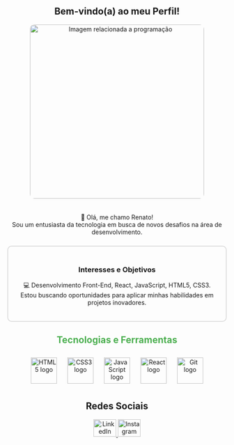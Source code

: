 <h2 align="center">Bem-vindo(a) ao meu Perfil!</h2>

<div align="center">
  <img src="https://www.w3.org/Icons/WWW/w3c_home" alt="Imagem relacionada a programação" width="400" style="border-radius: 10px; margin-bottom: 20px;" />
</div>

<p align="center">
  👋 Olá, me chamo Renato!<br>
  Sou um entusiasta da tecnologia em busca de novos desafios na área de desenvolvimento.
</p>

###

<div align="center" style="border: 2px solid #ddd; padding: 20px; border-radius: 10px;">
  <h3>Interesses e Objetivos</h3>
  <p>
    💻 Desenvolvimento Front-End, React, JavaScript, HTML5, CSS3.<br>
    Estou buscando oportunidades para aplicar minhas habilidades em projetos inovadores.
  </p>
</div>

###

<h2 align="center" style="color: #4CAF50;">Tecnologias e Ferramentas</h2>

<div align="center">
  <img src="https://cdn.jsdelivr.net/gh/devicons/devicon/icons/html5/html5-original.svg" height="60" alt="HTML5 logo" style="margin: 10px;" />
  <img src="https://cdn.jsdelivr.net/gh/devicons/devicon/icons/css3/css3-original.svg" height="60" alt="CSS3 logo" style="margin: 10px;" />
  <img src="https://cdn.jsdelivr.net/gh/devicons/devicon/icons/javascript/javascript-original.svg" height="60" alt="JavaScript logo" style="margin: 10px;" />
  <img src="https://cdn.jsdelivr.net/gh/devicons/devicon/icons/react/react-original.svg" height="60" alt="React logo" style="margin: 10px;" />
  <img src="https://cdn.jsdelivr.net/gh/devicons/devicon/icons/git/git-original.svg" height="60" alt="Git logo" style="margin: 10px;" />
</div>

###

<h2 align="center">Redes Sociais</h2>

<div align="center">
  <a href="https://www.linkedin.com/in/renato-paiva2022/" target="_blank">
    <img src="https://raw.githubusercontent.com/maurodesouza/profile-readme-generator/master/src/assets/icons/social/linkedin/default.svg" width="52" height="40" alt="LinkedIn logo" />
  </a>
  <a href="https://www.instagram.com/natoo23/" target="_blank">
    <img src="https://raw.githubusercontent.com/maurodesouza/profile-readme-generator/master/src/assets/icons/social/instagram/default.svg" width="52" height="40" alt="Instagram logo" />
  </a>
</div>




